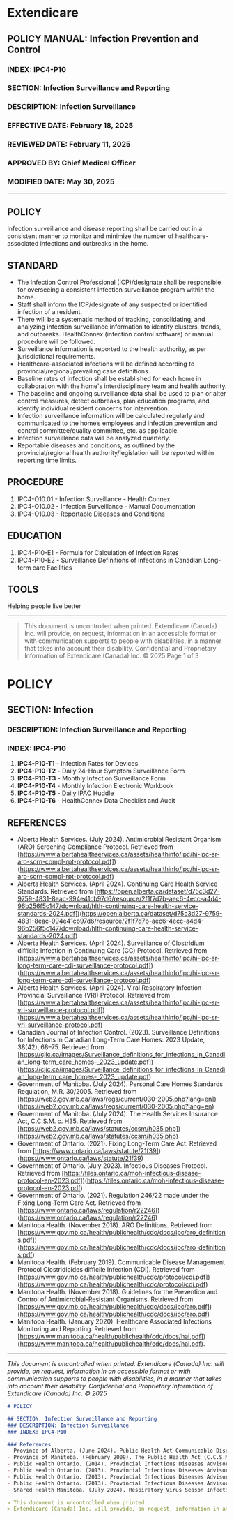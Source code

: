 # Extendicare

## POLICY MANUAL: Infection Prevention and Control
### INDEX: IPC4-P10
### SECTION: Infection Surveillance and Reporting
### DESCRIPTION: Infection Surveillance
### EFFECTIVE DATE: February 18, 2025
### REVIEWED DATE: February 11, 2025
### APPROVED BY: Chief Medical Officer
### MODIFIED DATE: May 30, 2025

----

## POLICY
Infection surveillance and disease reporting shall be carried out in a consistent manner to monitor and minimize the number of healthcare-associated infections and outbreaks in the home.

## STANDARD
- The Infection Control Professional (ICP)/designate shall be responsible for overseeing a consistent infection surveillance program within the home.
- Staff shall inform the ICP/designate of any suspected or identified infection of a resident.
- There will be a systematic method of tracking, consolidating, and analyzing infection surveillance information to identify clusters, trends, and outbreaks. HealthConnex (infection control software) or manual procedure will be followed.
- Surveillance information is reported to the health authority, as per jurisdictional requirements.
- Healthcare-associated infections will be defined according to provincial/regional/prevailing case definitions.
- Baseline rates of infection shall be established for each home in collaboration with the home's interdisciplinary team and health authority.
- The baseline and ongoing surveillance data shall be used to plan or alter control measures, detect outbreaks, plan education programs, and identify individual resident concerns for intervention.
- Infection surveillance information will be calculated regularly and communicated to the home’s employees and infection prevention and control committee/quality committee, etc. as applicable.
- Infection surveillance data will be analyzed quarterly.
- Reportable diseases and conditions, as outlined by the provincial/regional health authority/legislation will be reported within reporting time limits.

## PROCEDURE
1. IPC4-O10.01 - Infection Surveillance - Health Connex
2. IPC4-O10.02 - Infection Surveillance - Manual Documentation
3. IPC4-O10.03 - Reportable Diseases and Conditions

## EDUCATION
1. IPC4-P10-E1 - Formula for Calculation of Infection Rates
2. IPC4-P10-E2 - Surveillance Definitions of Infections in Canadian Long-term care Facilities

## TOOLS
Helping people live better

----

> This document is uncontrolled when printed.
> Extendicare (Canada) Inc. will provide, on request, information in an accessible format or with communication supports to people with disabilities, in a manner that takes into account their disability. Confidential and Proprietary Information of Extendicare (Canada) Inc. © 2025
> Page 1 of 3

# POLICY

## SECTION: Infection
### DESCRIPTION: Infection Surveillance and Reporting
### INDEX: IPC4-P10

1. **IPC4-P10-T1** - Infection Rates for Devices
2. **IPC4-P10-T2** - Daily 24-Hour Symptom Surveillance Form
3. **IPC4-P10-T3** - Monthly Infection Surveillance Form
4. **IPC4-P10-T4** - Monthly Infection Electronic Workbook
5. **IPC4-P10-T5** - Daily IPAC Huddle
6. **IPC4-P10-T6** - HealthConnex Data Checklist and Audit

## REFERENCES

- Alberta Health Services. (July 2024). Antimicrobial Resistant Organism (ARO) Screening Compliance Protocol. Retrieved from [https://www.albertahealthservices.ca/assets/healthinfo/ipc/hi-ipc-sr-aro-scrn-compl-rpt-protocol.pdf])(https://www.albertahealthservices.ca/assets/healthinfo/ipc/hi-ipc-sr-aro-scrn-compl-rpt-protocol.pdf)
- Alberta Health Services. (April 2024). Continuing Care Health Service Standards. Retrieved from [https://open.alberta.ca/dataset/d75c3d27-9759-4831-8eac-994e41cb97d6/resource/2f1f7d7b-aec6-4ecc-a4d4-96b256f5c147/download/hlth-continuing-care-health-service-standards-2024.pdf])(https://open.alberta.ca/dataset/d75c3d27-9759-4831-8eac-994e41cb97d6/resource/2f1f7d7b-aec6-4ecc-a4d4-96b256f5c147/download/hlth-continuing-care-health-service-standards-2024.pdf)
- Alberta Health Services. (April 2024). Surveillance of Clostridium difficile Infection in Continuing Care (CC) Protocol. Retrieved from [https://www.albertahealthservices.ca/assets/healthinfo/ipc/hi-ipc-sr-long-term-care-cdi-surveillance-protocol.pdf])(https://www.albertahealthservices.ca/assets/healthinfo/ipc/hi-ipc-sr-long-term-care-cdi-surveillance-protocol.pdf)
- Alberta Health Services. (April 2024). Viral Respiratory Infection Provincial Surveillance (VRI) Protocol. Retrieved from [https://www.albertahealthservices.ca/assets/healthinfo/ipc/hi-ipc-sr-vri-surveillance-protocol.pdf])(https://www.albertahealthservices.ca/assets/healthinfo/ipc/hi-ipc-sr-vri-surveillance-protocol.pdf)
- Canadian Journal of Infection Control. (2023). Surveillance Definitions for Infections in Canadian Long-Term Care Homes: 2023 Update, 38(42), 68–75. Retrieved from [https://cjic.ca/images/Surveillance_definitions_for_infections_in_Canadian_long-term_care_homes-_2023_update.pdf])(https://cjic.ca/images/Surveillance_definitions_for_infections_in_Canadian_long-term_care_homes-_2023_update.pdf)
- Government of Manitoba. (July 2024). Personal Care Homes Standards Regulation, M.R. 30/2005. Retrieved from [https://web2.gov.mb.ca/laws/regs/current/030-2005.php?lang=en])(https://web2.gov.mb.ca/laws/regs/current/030-2005.php?lang=en)
- Government of Manitoba. (July 2024). The Health Services Insurance Act, C.C.S.M. c. H35. Retrieved from [https://web2.gov.mb.ca/laws/statutes/ccsm/h035.php])(https://web2.gov.mb.ca/laws/statutes/ccsm/h035.php)
- Government of Ontario. (2021). Fixing Long-Term Care Act. Retrieved from [https://www.ontario.ca/laws/statute/21f39])(https://www.ontario.ca/laws/statute/21f39)
- Government of Ontario. (July 2023). Infectious Diseases Protocol. Retrieved from [https://files.ontario.ca/moh-infectious-disease-protocol-en-2023.pdf])(https://files.ontario.ca/moh-infectious-disease-protocol-en-2023.pdf)
- Government of Ontario. (2021). Regulation 246/22 made under the Fixing Long-Term Care Act. Retrieved from [https://www.ontario.ca/laws/regulation/r22246])(https://www.ontario.ca/laws/regulation/r22246)
- Manitoba Health. (November 2018). ARO Definitions. Retrieved from [https://www.gov.mb.ca/health/publichealth/cdc/docs/ipc/aro_definitions.pdf])(https://www.gov.mb.ca/health/publichealth/cdc/docs/ipc/aro_definitions.pdf)
- Manitoba Health. (February 2019). Communicable Disease Management Protocol Clostridioides difficile Infection (CDI). Retrieved from [https://www.gov.mb.ca/health/publichealth/cdc/protocol/cdi.pdf])(https://www.gov.mb.ca/health/publichealth/cdc/protocol/cdi.pdf)
- Manitoba Health. (November 2018). Guidelines for the Prevention and Control of Antimicrobial-Resistant Organisms. Retrieved from [https://www.gov.mb.ca/health/publichealth/cdc/docs/ipc/aro.pdf])(https://www.gov.mb.ca/health/publichealth/cdc/docs/ipc/aro.pdf)
- Manitoba Health. (January 2020). Healthcare Associated Infections Monitoring and Reporting. Retrieved from [https://www.manitoba.ca/health/publichealth/cdc/docs/hai.pdf])(https://www.manitoba.ca/health/publichealth/cdc/docs/hai.pdf).

----

*This document is uncontrolled when printed. Extendicare (Canada) Inc. will provide, on request, information in an accessible format or with communication supports to people with disabilities, in a manner that takes into account their disability. Confidential and Proprietary Information of Extendicare (Canada) Inc. © 2025*

```markdown
# POLICY

## SECTION: Infection Surveillance and Reporting
### DESCRIPTION: Infection Surveillance
### INDEX: IPC4-P10

### References
- Province of Alberta. (June 2024). Public Health Act Communicable Diseases Regulation. Retrieved from [https://kings-printer.alberta.ca/1266.cfm?page=1985_238.cfm&leg_type=Regs&isbncln=9780779848294])(https://kings-printer.alberta.ca/1266.cfm?page=1985_238.cfm&leg_type=Regs&isbncln=9780779848294)
- Province of Manitoba. (February 2009). The Public Health Act (C.C.S.M. c. P210) Reporting of Diseases and Conditions Regulation. Retrieved from [https://web2.gov.mb.ca/laws/regs/current/_pdf-regs.php?reg=37/2009])(https://web2.gov.mb.ca/laws/regs/current/_pdf-regs.php?reg=37/2009)
- Public Health Ontario. (2014). Provincial Infectious Diseases Advisory Committee (PIDAC): Surveillance of Health Care Associated Infections in Patient and Resident Populations, Best Practices for Surveillance of Health Care-associated Infections in Patient and Resident Populations, 3rd edition. Retrieved from [https://www.publichealthontario.ca/-/media/documents/B/2014/bp-hai-surveillance.pdf?la=en])(https://www.publichealthontario.ca/-/media/documents/B/2014/bp-hai-surveillance.pdf?la=en)
- Public Health Ontario. (2013). Provincial Infectious Diseases Advisory Committee (PIDAC): Annex A: Screening, Testing and Surveillance for Antibiotic-Resistant Organisms (AROs) In All Health Care Settings. Retrieved from [https://www.publichealthontario.ca/-/media/documents/a/2013/aros-screening-testing-surveillance.pdf])(https://www.publichealthontario.ca/-/media/documents/a/2013/aros-screening-testing-surveillance.pdf)
- Public Health Ontario. (2013). Provincial Infectious Diseases Advisory Committee (PIDAC): Annex B: Best Practices for Prevention of Transmission of Acute Respiratory Infection in All Health Care Settings. Retrieved from [https://www.publichealthontario.ca/-/media/documents/B/2012/bp-prevention-transmission-ari.pdf?la=en])(https://www.publichealthontario.ca/-/media/documents/B/2012/bp-prevention-transmission-ari.pdf?la=en)
- Public Health Ontario. (2013). Provincial Infectious Diseases Advisory Committee (PIDAC): Annex C: Testing, Surveillance and Management of Clostridium difficile In All Health Care Settings. Retrieved from [https://www.publichealthontario.ca/-/media/documents/C/2013/cdiff-testing-surveillance-management.pdf])(https://www.publichealthontario.ca/-/media/documents/C/2013/cdiff-testing-surveillance-management.pdf)
- Shared Health Manitoba. (July 2024). Respiratory Virus Season Infection Prevention and Control Planning and Response. Retrieved from [https://healthproviders.sharedhealthmb.ca/files/respiratory-virus-season-planning-and-response.pdf])(https://healthproviders.sharedhealthmb.ca/files/respiratory-virus-season-planning-and-response.pdf)

> This document is uncontrolled when printed.
> Extendicare (Canada) Inc. will provide, on request, information in an accessible format or with communication supports to people with disabilities, in a manner that takes into account their disability. Confidential and Proprietary Information of Extendicare (Canada) Inc. © 2025
```